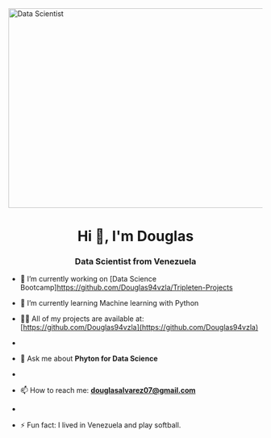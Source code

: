 <a href="https://drive.google.com/uc?export=view&id=156JToMalCliB0lqGFhlN5J7miWuwONAd">
  <img src="https://drive.google.com/uc?export=view&id=156JToMalCliB0lqGFhlN5J7miWuwONAd" style="width: 1584px; max-width: 100%; 
  height: 396" align="center" title="Data Scientist" /></a>


 <h1 align="center">Hi 👋, I'm Douglas</h1>
<h3 align="center">Data Scientist from Venezuela</h3>

- 🔭 I’m currently working on [Data Science Bootcamp]https://github.com/Douglas94vzla/Tripleten-Projects

- 🌱 I’m currently learning Machine learning with Python
  
- 👨‍🏫 All of my projects are available at: [https://github.com/Douglas94vzla](https://github.com/Douglas94vzla)
- 
- 💬 Ask me about **Phyton for Data Science**
- 
- 📫 How to reach me: **douglasalvarez07@gmail.com**
- 
- ⚡ Fun fact: I lived in Venezuela and play softball.

